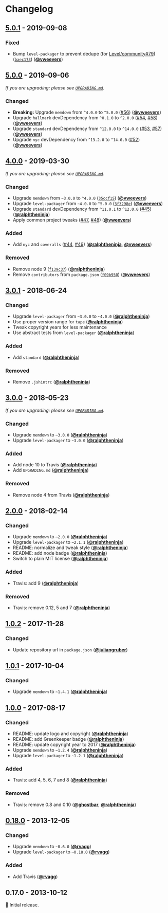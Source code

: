 # Changelog

## [5.0.1] - 2019-09-08

### Fixed

- Bump `level-packager` to prevent dedupe (for [Level/community#79](https://github.com/Level/community/issues/79)) ([`baec173`](https://github.com/Level/mem/commit/baec173)) ([**@vweevers**](https://github.com/vweevers))

## [5.0.0] - 2019-09-06

_If you are upgrading: please see [`UPGRADING.md`](UPGRADING.md)._

### Changed

- **Breaking:** Upgrade `memdown` from `^4.0.0` to `^5.0.0` ([#56](https://github.com/Level/mem/issues/56)) ([**@vweevers**](https://github.com/vweevers))
- Upgrade `hallmark` devDependency from `^0.1.0` to `^2.0.0` ([#54](https://github.com/Level/mem/issues/54), [#58](https://github.com/Level/mem/issues/58)) ([**@vweevers**](https://github.com/vweevers))
- Upgrade `standard` devDependency from `^12.0.0` to `^14.0.0` ([#53](https://github.com/Level/mem/issues/53), [#57](https://github.com/Level/mem/issues/57)) ([**@vweevers**](https://github.com/vweevers))
- Upgrade `nyc` devDependency from `^13.2.0` to `^14.0.0` ([#52](https://github.com/Level/mem/issues/52)) ([**@vweevers**](https://github.com/vweevers))

## [4.0.0] - 2019-03-30

_If you are upgrading: please see [`UPGRADING.md`](UPGRADING.md)._

### Changed

- Upgrade `memdown` from `~3.0.0` to `^4.0.0` ([`35ccf15`](https://github.com/Level/mem/commit/35ccf15)) ([**@vweevers**](https://github.com/vweevers))
- Upgrade `level-packager` from `~4.0.0` to `^5.0.0` ([`3f3298e`](https://github.com/Level/mem/commit/3f3298e)) ([**@vweevers**](https://github.com/vweevers))
- Upgrade `standard` devDependency from `^11.0.1` to `^12.0.0` ([#45](https://github.com/Level/mem/issues/45)) ([**@ralphtheninja**](https://github.com/ralphtheninja))
- Apply common project tweaks ([#47](https://github.com/Level/mem/issues/47), [#48](https://github.com/Level/mem/issues/48)) ([**@vweevers**](https://github.com/vweevers))

### Added

- Add `nyc` and `coveralls` ([#44](https://github.com/Level/mem/issues/44), [#49](https://github.com/Level/mem/issues/49)) ([**@ralphtheninja**](https://github.com/ralphtheninja), [**@vweevers**](https://github.com/vweevers))

### Removed

- Remove node 9 ([`f139c37`](https://github.com/Level/mem/commit/f139c37)) ([**@ralphtheninja**](https://github.com/ralphtheninja))
- Remove `contributors` from `package.json` ([`f09b950`](https://github.com/Level/mem/commit/f09b950)) ([**@vweevers**](https://github.com/vweevers))

## [3.0.1] - 2018-06-24

### Changed

- Upgrade `level-packager` from `~3.0.0` to `~4.0.0` ([**@ralphtheninja**](https://github.com/ralphtheninja))
- Use proper version range for `tape` ([**@ralphtheninja**](https://github.com/ralphtheninja))
- Tweak copyright years for less maintenance
- Use abstract tests from `level-packager` ([**@ralphtheninja**](https://github.com/ralphtheninja))

### Added

- Add `standard` ([**@ralphtheninja**](https://github.com/ralphtheninja))

### Removed

- Remove `.jshintrc` ([**@ralphtheninja**](https://github.com/ralphtheninja))

## [3.0.0] - 2018-05-23

_If you are upgrading: please see [`UPGRADING.md`](UPGRADING.md)._

### Changed

- Upgrade `memdown` to `~3.0.0` ([**@ralphtheninja**](https://github.com/ralphtheninja))
- Upgrade `level-packager` to `~3.0.0` ([**@ralphtheninja**](https://github.com/ralphtheninja))

### Added

- Add node 10 to Travis ([**@ralphtheninja**](https://github.com/ralphtheninja))
- Add `UPGRADING.md` ([**@ralphtheninja**](https://github.com/ralphtheninja))

### Removed

- Remove node 4 from Travis ([**@ralphtheninja**](https://github.com/ralphtheninja))

## [2.0.0] - 2018-02-14

### Changed

- Upgrade `memdown` to `~2.0.0` ([**@ralphtheninja**](https://github.com/ralphtheninja))
- Upgrade `level-packager` to `~2.1.1` ([**@ralphtheninja**](https://github.com/ralphtheninja))
- README: normalize and tweak style ([**@ralphtheninja**](https://github.com/ralphtheninja))
- README: add node badge ([**@ralphtheninja**](https://github.com/ralphtheninja))
- Switch to plain MIT license ([**@ralphtheninja**](https://github.com/ralphtheninja))

### Added

- Travis: add 9 ([**@ralphtheninja**](https://github.com/ralphtheninja))

### Removed

- Travis: remove 0.12, 5 and 7 ([**@ralphtheninja**](https://github.com/ralphtheninja))

## [1.0.2] - 2017-11-28

### Changed

- Update repository url in `package.json` ([**@juliangruber**](https://github.com/juliangruber))

## [1.0.1] - 2017-10-04

### Changed

- Upgrade `memdown` to `~1.4.1` ([**@ralphtheninja**](https://github.com/ralphtheninja))

## [1.0.0] - 2017-08-17

### Changed

- README: update logo and copyright ([**@ralphtheninja**](https://github.com/ralphtheninja))
- README: add Greenkeeper badge ([**@ralphtheninja**](https://github.com/ralphtheninja))
- README: update copyright year to 2017 ([**@ralphtheninja**](https://github.com/ralphtheninja))
- Upgrade `memdown` to `~1.2.4` ([**@ralphtheninja**](https://github.com/ralphtheninja))
- Upgrade `level-packager` to `~1.2.1` ([**@ralphtheninja**](https://github.com/ralphtheninja))

### Added

- Travis: add 4, 5, 6, 7 and 8 ([**@ralphtheninja**](https://github.com/ralphtheninja))

### Removed

- Travis: remove 0.8 and 0.10 ([**@ghostbar**](https://github.com/ghostbar), [**@ralphtheninja**](https://github.com/ralphtheninja))

## [0.18.0] - 2013-12-05

### Changed

- Upgrade `memdown` to `~0.6.0` ([**@rvagg**](https://github.com/rvagg))
- Upgrade `level-packager` to `~0.18.0` ([**@rvagg**](https://github.com/rvagg))

### Added

- Add Travis ([**@rvagg**](https://github.com/rvagg))

## 0.17.0 - 2013-10-12

:seedling: Initial release.

[5.0.1]: https://github.com/Level/mem/releases/tag/v5.0.1

[5.0.0]: https://github.com/Level/mem/releases/tag/v5.0.0

[4.0.0]: https://github.com/Level/mem/releases/tag/v4.0.0

[3.0.1]: https://github.com/Level/mem/releases/tag/v3.0.1

[3.0.0]: https://github.com/Level/mem/releases/tag/v3.0.0

[2.0.0]: https://github.com/Level/mem/releases/tag/v2.0.0

[1.0.2]: https://github.com/Level/mem/releases/tag/v1.0.2

[1.0.1]: https://github.com/Level/mem/releases/tag/v1.0.1

[1.0.0]: https://github.com/Level/mem/releases/tag/v1.0.0

[0.18.0]: https://github.com/Level/mem/releases/tag/v0.18.0
